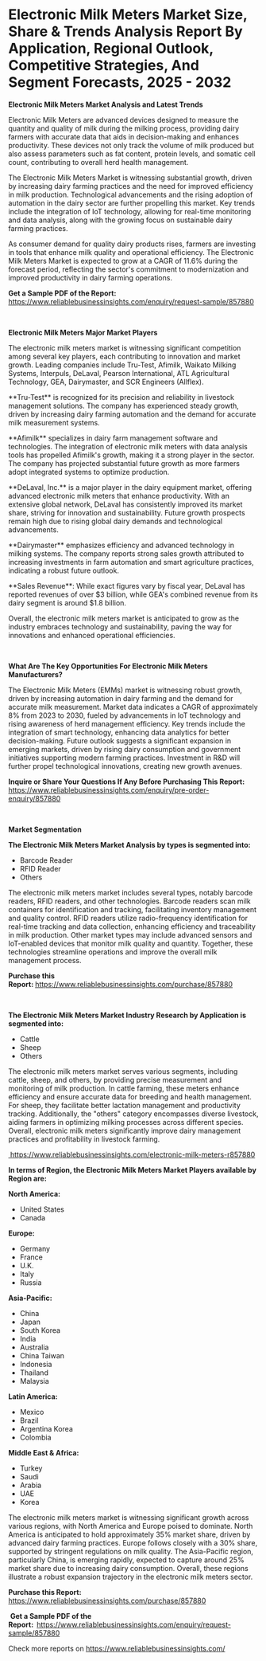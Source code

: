 <p><h1>Electronic Milk Meters Market Size, Share & Trends Analysis Report By Application, Regional Outlook, Competitive Strategies, And Segment Forecasts, 2025 - 2032</h1></p><p><strong>Electronic Milk Meters Market Analysis and Latest Trends</strong></p>
<p><p>Electronic Milk Meters are advanced devices designed to measure the quantity and quality of milk during the milking process, providing dairy farmers with accurate data that aids in decision-making and enhances productivity. These devices not only track the volume of milk produced but also assess parameters such as fat content, protein levels, and somatic cell count, contributing to overall herd health management.</p><p>The Electronic Milk Meters Market is witnessing substantial growth, driven by increasing dairy farming practices and the need for improved efficiency in milk production. Technological advancements and the rising adoption of automation in the dairy sector are further propelling this market. Key trends include the integration of IoT technology, allowing for real-time monitoring and data analysis, along with the growing focus on sustainable dairy farming practices.</p><p>As consumer demand for quality dairy products rises, farmers are investing in tools that enhance milk quality and operational efficiency. The Electronic Milk Meters Market is expected to grow at a CAGR of 11.6% during the forecast period, reflecting the sector's commitment to modernization and improved productivity in dairy farming operations.</p></p>
<p><strong>Get a Sample PDF of the Report:&nbsp;</strong> <a href="https://www.reliablebusinessinsights.com/enquiry/request-sample/857880?utm_campaign=3106&utm_medium=2&utm_source=Github&utm_content=ia&utm_term=09042025&utm_id=electronic-milk-meters">https://www.reliablebusinessinsights.com/enquiry/request-sample/857880</a></p>
<p>&nbsp;</p>
<p><strong>Electronic Milk Meters Major Market Players</strong></p>
<p><p>The electronic milk meters market is witnessing significant competition among several key players, each contributing to innovation and market growth. Leading companies include Tru-Test, Afimilk, Waikato Milking Systems, Interpuls, DeLaval, Pearson International, ATL Agricultural Technology, GEA, Dairymaster, and SCR Engineers (Allflex).</p><p>**Tru-Test** is recognized for its precision and reliability in livestock management solutions. The company has experienced steady growth, driven by increasing dairy farming automation and the demand for accurate milk measurement systems. </p><p>**Afimilk** specializes in dairy farm management software and technologies. The integration of electronic milk meters with data analysis tools has propelled Afimilk's growth, making it a strong player in the sector. The company has projected substantial future growth as more farmers adopt integrated systems to optimize production.</p><p>**DeLaval, Inc.** is a major player in the dairy equipment market, offering advanced electronic milk meters that enhance productivity. With an extensive global network, DeLaval has consistently improved its market share, striving for innovation and sustainability. Future growth prospects remain high due to rising global dairy demands and technological advancements.</p><p>**Dairymaster** emphasizes efficiency and advanced technology in milking systems. The company reports strong sales growth attributed to increasing investments in farm automation and smart agriculture practices, indicating a robust future outlook.</p><p>**Sales Revenue**: While exact figures vary by fiscal year, DeLaval has reported revenues of over $3 billion, while GEA's combined revenue from its dairy segment is around $1.8 billion. </p><p>Overall, the electronic milk meters market is anticipated to grow as the industry embraces technology and sustainability, paving the way for innovations and enhanced operational efficiencies.</p></p>
<p>&nbsp;</p>
<p><strong>What Are The Key Opportunities For Electronic Milk Meters Manufacturers?</strong></p>
<p><p>The Electronic Milk Meters (EMMs) market is witnessing robust growth, driven by increasing automation in dairy farming and the demand for accurate milk measurement. Market data indicates a CAGR of approximately 8% from 2023 to 2030, fueled by advancements in IoT technology and rising awareness of herd management efficiency. Key trends include the integration of smart technology, enhancing data analytics for better decision-making. Future outlook suggests a significant expansion in emerging markets, driven by rising dairy consumption and government initiatives supporting modern farming practices. Investment in R&D will further propel technological innovations, creating new growth avenues.</p></p>
<p><strong>Inquire or Share Your Questions If Any Before Purchasing This Report:</strong> <a href="https://www.reliablebusinessinsights.com/enquiry/pre-order-enquiry/857880?utm_campaign=3106&utm_medium=2&utm_source=Github&utm_content=ia&utm_term=09042025&utm_id=electronic-milk-meters">https://www.reliablebusinessinsights.com/enquiry/pre-order-enquiry/857880</a></p>
<p>&nbsp;</p>
<p><strong>Market Segmentation</strong></p>
<p><strong>The Electronic Milk Meters Market Analysis by types is segmented into:</strong></p>
<p><ul><li>Barcode Reader</li><li>RFID Reader</li><li>Others</li></ul></p>
<p><p>The electronic milk meters market includes several types, notably barcode readers, RFID readers, and other technologies. Barcode readers scan milk containers for identification and tracking, facilitating inventory management and quality control. RFID readers utilize radio-frequency identification for real-time tracking and data collection, enhancing efficiency and traceability in milk production. Other market types may include advanced sensors and IoT-enabled devices that monitor milk quality and quantity. Together, these technologies streamline operations and improve the overall milk management process.</p></p>
<p><strong>Purchase this Report:&nbsp;</strong><a href="https://www.reliablebusinessinsights.com/purchase/857880?utm_campaign=3106&utm_medium=2&utm_source=Github&utm_content=ia&utm_term=09042025&utm_id=electronic-milk-meters">https://www.reliablebusinessinsights.com/purchase/857880</a></p>
<p>&nbsp;</p>
<p><strong>The Electronic Milk Meters Market Industry Research by Application is segmented into:</strong></p>
<p><ul><li>Cattle</li><li>Sheep</li><li>Others</li></ul></p>
<p><p>The electronic milk meters market serves various segments, including cattle, sheep, and others, by providing precise measurement and monitoring of milk production. In cattle farming, these meters enhance efficiency and ensure accurate data for breeding and health management. For sheep, they facilitate better lactation management and productivity tracking. Additionally, the "others" category encompasses diverse livestock, aiding farmers in optimizing milking processes across different species. Overall, electronic milk meters significantly improve dairy management practices and profitability in livestock farming.</p></p>
<p><a href="https://www.reliablebusinessinsights.com/electronic-milk-meters-r857880?utm_campaign=3106&utm_medium=2&utm_source=Github&utm_content=ia&utm_term=09042025&utm_id=electronic-milk-meters">&nbsp;https://www.reliablebusinessinsights.com/electronic-milk-meters-r857880</a></p>
<p><strong>In terms of Region, the Electronic Milk Meters Market Players available by Region are:</strong></p>
<p>
    <p> <strong> North America: </strong>
        <ul>
            <li>United States</li>
            <li>Canada</li>
        </ul>
        </p> 
    <p> <strong> Europe: </strong>
        <ul>
            <li>Germany</li>
            <li>France</li>
            <li>U.K.</li>
            <li>Italy</li>
            <li>Russia</li>
        </ul>
        </p> 
    <p> <strong> Asia-Pacific: </strong>
        <ul>
            <li>China</li>
            <li>Japan</li>
            <li>South Korea</li>
            <li>India</li>
            <li>Australia</li>
            <li>China Taiwan</li>
            <li>Indonesia</li>
            <li>Thailand</li>
            <li>Malaysia</li>
        </ul>
        </p> 
    <p> <strong> Latin America: </strong>
        <ul>
            <li>Mexico</li>
            <li>Brazil</li>
            <li>Argentina Korea</li>
            <li>Colombia</li>
        </ul>
        </p> 
    <p> <strong> Middle East & Africa: </strong>
        <ul>
            <li>Turkey</li>
            <li>Saudi</li>
            <li>Arabia</li>
            <li>UAE</li>
            <li>Korea</li>
        </ul>
    </p>
    </p>
<p><p>The electronic milk meters market is witnessing significant growth across various regions, with North America and Europe poised to dominate. North America is anticipated to hold approximately 35% market share, driven by advanced dairy farming practices. Europe follows closely with a 30% share, supported by stringent regulations on milk quality. The Asia-Pacific region, particularly China, is emerging rapidly, expected to capture around 25% market share due to increasing dairy consumption. Overall, these regions illustrate a robust expansion trajectory in the electronic milk meters sector.</p></p>
<p><strong>Purchase this Report: </strong><a href="https://www.reliablebusinessinsights.com/purchase/857880?utm_campaign=3106&utm_medium=2&utm_source=Github&utm_content=ia&utm_term=09042025&utm_id=electronic-milk-meters">https://www.reliablebusinessinsights.com/purchase/857880</a></p>
<p>&nbsp;<strong>Get a Sample PDF of the Report:&nbsp;&nbsp;</strong><a href="https://www.reliablebusinessinsights.com/enquiry/request-sample/857880?utm_campaign=3106&utm_medium=2&utm_source=Github&utm_content=ia&utm_term=09042025&utm_id=electronic-milk-meters">https://www.reliablebusinessinsights.com/enquiry/request-sample/857880</a></p>
<p><strong></strong></p>
<p>Check more reports on <a href="https://www.reliablebusinessinsights.com/?utm_campaign=3106&utm_medium=2&utm_source=Github&utm_content=ia&utm_term=09042025&utm_id=electronic-milk-meters">https://www.reliablebusinessinsights.com/</a></p>